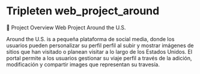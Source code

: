# Tripleten web_project_around
📖 Project Overview Web Project Around the U.S.


Around the U.S. is a pequeña plataforma de social media, donde los usuarios pueden personalizar su perfil perfil al subir y mostrar imágenes de sitios que han visitado o planean visitar a lo largo de los Estados Unidos. El portal permite a los usuarios gestionar su viaje perfil a través de la adición, modificación y compartir images que representan su travesía. 
